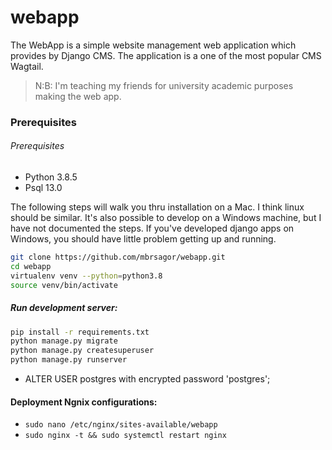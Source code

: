 # webapp
The WebApp is a simple website management web application which provides by Django CMS. The application is a one of the most popular CMS Wagtail.

> N:B: I'm teaching my friends for university academic purposes making the web app.

### Prerequisites
###### Prerequisites

- Python 3.8.5
- Psql 13.0

The following steps will walk you thru installation on a Mac. I think linux should be similar. It's also possible to develop on a Windows machine, but I have not documented the steps. If you've developed django apps on Windows, you should have little problem getting up and running.

```bash
git clone https://github.com/mbrsagor/webapp.git
cd webapp
virtualenv venv --python=python3.8
source venv/bin/activate
```

##### Run development server:
```bash
pip install -r requirements.txt
python manage.py migrate
python manage.py createsuperuser
python manage.py runserver
```

* ALTER USER postgres with encrypted password 'postgres';

#### Deployment Ngnix configurations:
   - ``sudo nano /etc/nginx/sites-available/webapp``
   - ``sudo nginx -t && sudo systemctl restart nginx``
